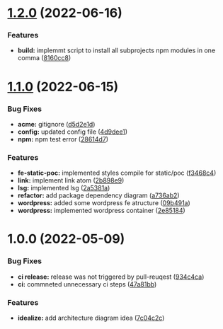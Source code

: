 # [1.2.0](https://github.com/paulAlexSerban/tpl--basic-prj/compare/v1.1.0...v1.2.0) (2022-06-16)


### Features

* **build:** implemmt script to install all subprojects npm modules in one comma ([8160cc8](https://github.com/paulAlexSerban/tpl--basic-prj/commit/8160cc8f952c86bfaddec66e6cc7e84d25e74f22))

# [1.1.0](https://github.com/paulAlexSerban/tpl--basic-prj/compare/v1.0.0...v1.1.0) (2022-06-15)


### Bug Fixes

* **acme:** gitignore ([d5d2e1d](https://github.com/paulAlexSerban/tpl--basic-prj/commit/d5d2e1dd11dacb7099c83f690777d4aef05e4db0))
* **config:** updated config file ([4d9dee1](https://github.com/paulAlexSerban/tpl--basic-prj/commit/4d9dee10e7191be36bec749e9a8389fd1af33950))
* **npm:** npm test error ([28614d7](https://github.com/paulAlexSerban/tpl--basic-prj/commit/28614d75633fbb8d5bc14f7618af56ed0d38c6d2))


### Features

* **fe-static-poc:** implemented styles compile for static/poc ([f3468c4](https://github.com/paulAlexSerban/tpl--basic-prj/commit/f3468c4c8c23e276241bb24e14b71308e7e61f69))
* **link:** implement link atom ([2b898e9](https://github.com/paulAlexSerban/tpl--basic-prj/commit/2b898e9aceba71b498d6ecd8bd47f2001404068b))
* **lsg:** implemented lsg ([2a5381a](https://github.com/paulAlexSerban/tpl--basic-prj/commit/2a5381a1dfa710ca636b902183bb784f77a10202))
* **refactor:** add package dependency diagram ([a736ab2](https://github.com/paulAlexSerban/tpl--basic-prj/commit/a736ab23d06c5fa8e133c649b0a2e5a1798d9191))
* **wordpress:** added some wordpress fe atructure ([09b491a](https://github.com/paulAlexSerban/tpl--basic-prj/commit/09b491a6cb29880e5ab35fe72860a80405860f12))
* **wordpress:** implemented wordpress container ([2e85184](https://github.com/paulAlexSerban/tpl--basic-prj/commit/2e851844c82398cb6c862bcd84f81764473d3d54))

# 1.0.0 (2022-05-09)


### Bug Fixes

* **ci release:** release was not triggered by pull-reuqest ([934c4ca](https://github.com/paulAlexSerban/tpl--basic-prj/commit/934c4ca34c2c6bc14c4f0ca0504edf7a58e92421))
* **ci:** commneted unnecessary ci steps ([47a81bb](https://github.com/paulAlexSerban/tpl--basic-prj/commit/47a81bb856177e792d84d6cf61158f25d29aae89))


### Features

* **idealize:** add architecture diagram idea ([7c04c2c](https://github.com/paulAlexSerban/tpl--basic-prj/commit/7c04c2c3b005c16f03d616f730e1047583b59649))
